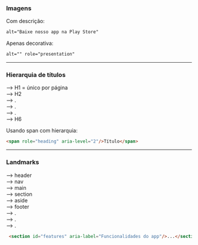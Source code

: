 <!-- <img width="1910" height="971" alt="image" src="https://github.com/user-attachments/assets/c5a9b3d9-aae2-4198-8044-fae66cdba6ef" /> -->

### Imagens

Com descrição:
```html
alt="Baixe nosso app na Play Store"
```

Apenas decorativa:
```html
alt="" role="presentation"
```


-----

### Hierarquia de títulos

--> H1 = único por página  
--> H2  
--> .  
--> .  
--> .  
--> H6  

Usando span com hierarquia:
```html
<span role="heading" aria-level="2"/>Título</span>
```

-----

### Landmarks

--> header  
--> nav    
--> main  
--> section  
--> aside  
--> footer  
--> .  
--> .  
--> .  

```html
 <section id="features" aria-label="Funcionalidades do app"/>...</section>
```